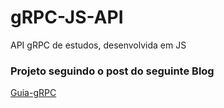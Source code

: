 # gRPC-JS-API
API gRPC de estudos, desenvolvida em JS

### Projeto seguindo o post do seguinte Blog
[Guia-gRPC](https://blog.lsantos.dev/guia-grpc-1/)
